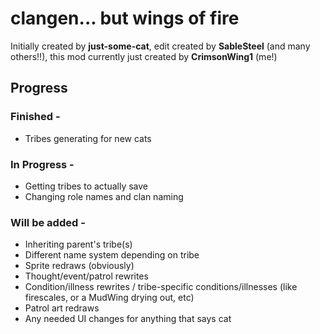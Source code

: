 # clangen... but wings of fire

Initially created by **just-some-cat**, edit created by **SableSteel** (and many others!!), this mod currently just created by **CrimsonWing1** (me!)

## Progress
### Finished -
- Tribes generating for new cats
  
### In Progress -
- Getting tribes to actually save
- Changing role names and clan naming
  
### Will be added -
- Inheriting parent's tribe(s)
- Different name system depending on tribe
- Sprite redraws (obviously)
- Thought/event/patrol rewrites
- Condition/illness rewrites / tribe-specific conditions/illnesses (like firescales, or a MudWing drying out, etc)
- Patrol art redraws
- Any needed UI changes for anything that says cat
